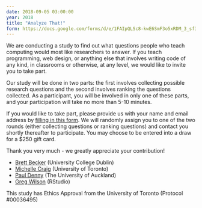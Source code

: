 ```yaml
---
date: 2018-09-05 03:00:00
year: 2018
title: "Analyze That!"
form: https://docs.google.com/forms/d/e/1FAIpQLSc8-kwE6SmF3o5xRDM_3_sf3hnzYYoAhlyPQl5Hx05gAzskhQ/viewform
---
```


We are conducting a study to find out what questions people who teach computing
would most like researchers to answer. If you teach programming, web design, or
anything else that involves writing code of any kind, in classrooms or
otherwise, at any level, we would like to invite you to take part.

Our study will be done in two parts: the first involves collecting possible
research questions and the second involves ranking the questions collected. As a
participant, you will be involved in only one of these parts, and your
participation will take no more than 5-10 minutes.

If you would like to take part, please provide us with your name and email
address by [filling in this form]({{page.form}}).  We will randomly assign you
to one of the two rounds (either collecting questions or ranking questions) and
contact you shortly thereafter to participate.  You may choose to be entered
into a draw for a $250 gift card.

Thank you very much - we greatly appreciate your contribution!

- [Brett Becker](https://www.brettbecker.com/) (University College Dublin)
- [Michelle Craig](https://michellecraig.github.io/) (University of Toronto)
- [Paul Denny](https://www.cs.auckland.ac.nz/~paul/) (The University of Auckland)
- [Greg Wilson](http://third-bit.com/) (RStudio)

This study has Ethics Approval from the University of Toronto (Protocol #00036495)

